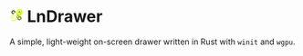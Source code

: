 # <img src="res/icon.svg" alt="LnDrawer Icon" height="24"> LnDrawer #
A simple, light-weight on-screen drawer written in Rust with `winit` and `wgpu`.